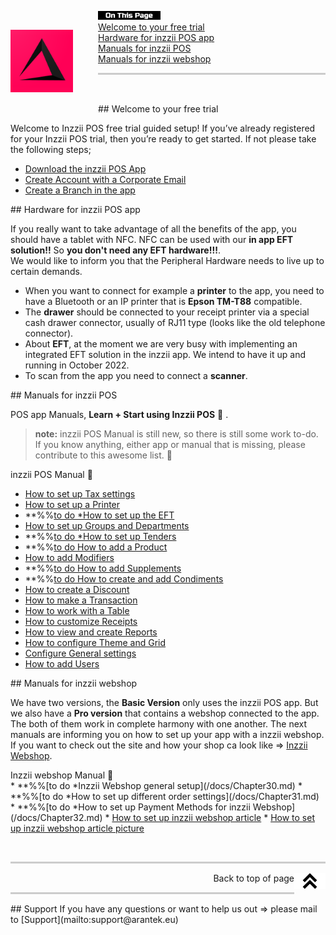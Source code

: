 <div id= "Top"></div>
<p><img src="Assets/Pictures/play_store_512.png" alt="inzzii logo" width="100" style="float: left; margin-right: 40px; margin-top: 30px; margin-bottom: 20px"/>
<img src="Assets/Pictures/OnTP.png" alt="index" width="100" style="float: left"/> <br>
<a href="#Welcome">Welcome to your free trial</a><br>
<a href="#Hardware">Hardware for inzzii POS app</a><br>
<a href="#POS">Manuals for inzzii POS</a><br>
<a href="#Webshop">Manuals for inzzii webshop</a>
</p>

<hr style="border-top: 3px solid #ccc; background: transparent;" >
<p><br></p>

<div id= "Welcome"></div>
## Welcome to your free trial

Welcome to Inzzii POS free trial guided setup!
If you’ve already registered for your Inzzii POS trial, then you’re ready to get started. If not please take the following steps;
 
* [Download the inzzii POS App](/docs/Chapter20.md)
* [Create Account with a Corporate Email](/docs/Chapter21.md)
* [Create a Branch in the app](/docs/Chapter22.md) 

<div id= "Hardware"></div>
## Hardware for inzzii POS app

If you really want to take advantage of all the benefits of the app, you should have a tablet with NFC. NFC can be used with our **in app EFT solution!!** So **you don't need any EFT hardware!!!**. <br>
We would like to inform you that the Peripheral Hardware needs to live up to certain demands. 
* When you want to connect for example a **printer** to the app, you need to have a Bluetooth or an IP printer that is **Epson TM-T88** compatible.
* The **drawer** should be connected to your receipt printer via a special cash drawer connector, usually of RJ11 type (looks like the old telephone connector). 
* About **EFT**, at the moment we are very busy with implementing an integrated EFT solution in the inzzii app. We intend to have it up and running in October 2022.
* To scan from the app you need to connect a **scanner**.

<div id= "POS"></div>
## Manuals for inzzii POS 

POS app Manuals, **Learn + Start using Inzzii POS** 🚀 .

> **note:** inzzii POS Manual is still new, so there is still some work to-do. If you know anything, either app or manual that is missing, please contribute to this awesome list. 🙏

<summary>inzzii POS Manual 🚀</summary>

* [How to set up Tax settings](/docs/Chapter1.md)
* [How to set up a Printer](/docs/Chapter2.md)
* **%%[to do *How to set up the EFT](/docs/Chapter17.md)
* [How to set up Groups and Departments](/docs/Chapter3.md)
* **%%[to do *How to set up Tenders](/docs/Chapter16.md)
* **%%[to do How to add a Product](/docs/Chapter4.md)
* [How to add Modifiers](/docs/Chapter5.md)
* **%%[to do How to add Supplements](/docs/Chapter14.md)
* **%%[to do How to create and add Condiments](/docs/Chapter13.md)
* [How to create a Discount](/docs/Chapter6.md)
* [How to make a Transaction](/docs/Chapter7.md)
* [How to work with a Table](/docs/Chapter8.md)
* [How to customize Receipts](/docs/Chapter9.md)
* [How to view and create Reports](/docs/Chapter10.md)
* [How to configure Theme and Grid](/docs/Chapter11.md)
* [Configure General settings](/docs/Chapter12.md)
* [How to add Users](/docs/Chapter15.md)

<div id= "Webshop"></div>
## Manuals for inzzii webshop

We have two versions, the **Basic Version** only uses the inzzii POS app. But we also have a **Pro version** that contains a webshop connected to the app. The both of them work in complete harmony with one another. The next manuals are informing you on how to set up your app with a inzzii webshop.
If you want to check out the site and how your shop ca look like => [Inzzii Webshop](https://www.inzzii.com/).

<summary>Inzzii webshop Manual 🚀</summary>
* **%%[to do *Inzzii Webshop general setup](/docs/Chapter30.md)
* **%%[to do *How to set up different order settings](/docs/Chapter31.md)
* **%%[to do *How to set up Payment Methods for inzzii Webshop](/docs/Chapter32.md)
* <a href="docs/Chapter4.html#Order Settings">How to set up inzzii webshop article</a>
* <a href="docs/Chapter4.html#Images">How to set up inzzii webshop article picture</a>

<p><br></p>
<hr style="border-top: 3px solid #ccc; background: transparent;" >

<a href="#Top"><img src="Assets/Pictures/Top.png" alt="Top" width="50" align="right" style="margin-bottom: 10px"/></a>
<p style="text-align: right;"> Back to top of page </p>

<hr style="border-top: 3px solid #ccc; background: transparent;" >
## Support
If you have any questions or want to help us out => please mail to [Support](mailto:support@arantek.eu)



